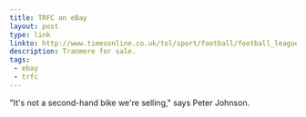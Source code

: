 ```yaml
---
title: TRFC on eBay
layout: post
type: link
linkto: http://www.timesonline.co.uk/tol/sport/football/football_league/article6733622.ece
description: Tranmere for sale.
tags:
 - ebay
 - trfc
---
```

"It's not a second-hand bike we're selling," says Peter Johnson.